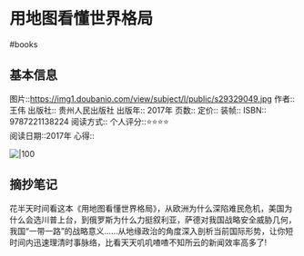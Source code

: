 ---
---

# 用地图看懂世界格局
#books 
## 基本信息

图片::https://img1.doubanio.com/view/subject/l/public/s29329049.jpg
作者:: 王伟
出版社:: 贵州人民出版社
出版年:: 2017年
页数:: 
定价:: 
装帧:: 
ISBN:: 9787221138224
阅读方式::
个人评分::⭐⭐⭐⭐  
阅读日期::2017年
心得::

![|100](photo/s29329049.jpg) 

## 摘抄笔记

花半天时间看这本《用地图看懂世界格局》，从欧洲为什么深陷难民危机，美国为什么会选川普上台，到俄罗斯为什么力挺叙利亚，萨德对我国战略安全威胁几何，我国“一带一路”的战略意义……从地缘政治的角度深入剖析当前国际形势，让你短时间内迅速理清时事脉络，比看天天叽叽喳喳不知所云的新闻效率高多了!